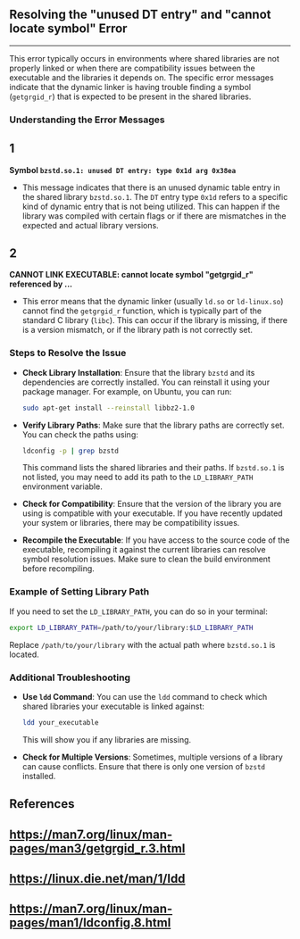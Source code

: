 ## Resolving the "unused DT entry" and "cannot locate symbol" Error
---  
This error typically occurs in environments where shared libraries are not properly linked or when there are compatibility issues between the executable and the libraries it depends on. The specific error messages indicate that the dynamic linker is having trouble finding a symbol (`getgrgid_r`) that is expected to be present in the shared libraries.

### Understanding the Error Messages
1  
---  
**Symbol `bzstd.so.1: unused DT entry: type 0x1d arg 0x38ea`**  
- This message indicates that there is an unused dynamic table entry in the shared library `bzstd.so.1`. The `DT` entry type `0x1d` refers to a specific kind of dynamic entry that is not being utilized. This can happen if the library was compiled with certain flags or if there are mismatches in the expected and actual library versions.

2  
---  
**CANNOT LINK EXECUTABLE: cannot locate symbol "getgrgid_r" referenced by ...**  
- This error means that the dynamic linker (usually `ld.so` or `ld-linux.so`) cannot find the `getgrgid_r` function, which is typically part of the standard C library (`libc`). This can occur if the library is missing, if there is a version mismatch, or if the library path is not correctly set.

### Steps to Resolve the Issue
- **Check Library Installation**: Ensure that the library `bzstd` and its dependencies are correctly installed. You can reinstall it using your package manager. For example, on Ubuntu, you can run:
  ```bash
  sudo apt-get install --reinstall libbz2-1.0
  ```

- **Verify Library Paths**: Make sure that the library paths are correctly set. You can check the paths using:
  ```bash
  ldconfig -p | grep bzstd
  ```
  This command lists the shared libraries and their paths. If `bzstd.so.1` is not listed, you may need to add its path to the `LD_LIBRARY_PATH` environment variable.

- **Check for Compatibility**: Ensure that the version of the library you are using is compatible with your executable. If you have recently updated your system or libraries, there may be compatibility issues.

- **Recompile the Executable**: If you have access to the source code of the executable, recompiling it against the current libraries can resolve symbol resolution issues. Make sure to clean the build environment before recompiling.

### Example of Setting Library Path
If you need to set the `LD_LIBRARY_PATH`, you can do so in your terminal:
```bash
export LD_LIBRARY_PATH=/path/to/your/library:$LD_LIBRARY_PATH
```
Replace `/path/to/your/library` with the actual path where `bzstd.so.1` is located.

### Additional Troubleshooting
- **Use `ldd` Command**: You can use the `ldd` command to check which shared libraries your executable is linked against:
  ```bash
  ldd your_executable
  ```
  This will show you if any libraries are missing.

- **Check for Multiple Versions**: Sometimes, multiple versions of a library can cause conflicts. Ensure that there is only one version of `bzstd` installed.

## References
## https://man7.org/linux/man-pages/man3/getgrgid_r.3.html  
## https://linux.die.net/man/1/ldd  
## https://man7.org/linux/man-pages/man1/ldconfig.8.html  